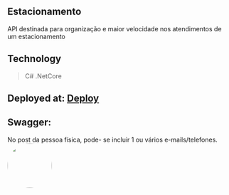 ## Estacionamento 

 API destinada para organização e maior velocidade nos atendimentos de um estacionamento


## Technology

>C#
>.NetCore

## Deployed at: [Deploy](https://comixtore.herokuapp.com/ )

## Swagger:
No post da pessoa física, pode- se incluir 1 ou vários e-mails/telefones.
 <img style="border-radius: 50%;" src="C:\Users\marin\OneDrive\Imagens\Saved Pictures\Imagem1" width="100px;" alt=""/>
 <br />


